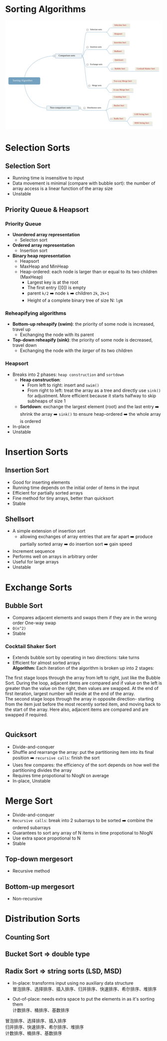# Sorting Algorithms
![](img/Sorting+Algorithm.svg)

# Selection Sorts
## Selection Sort
- Running time is insensitive to input
- Data movement is minimal (compare with bubble sort): the number of array access is a linear function of the array size
- Unstable


## Priority Queue & Heapsort
### Priority Queue
- **Unordered array representation**
  - Selecton sort
- **Ordered array representation**
  - Insertion sort
- **Binary heap representation**
  - Heapsort
  - MaxHeap and MinHeap
  - Heap-ordered: each node is larger than or equal to its two children (MaxHeap)
    - Largest key is at the root
    - The first entry ([0]) is empty
    - parent `k/2` :arrow_right: node `k` :arrow_right: children `2k`, `2k+1`
    - Height of a complete binary tree of size N: `lgN`

### Reheapifying algorithms
- **Bottom-up reheapify (swim)**: the priority of some node is increased, travel up
  - Exchanging the node with its parent 
- **Top-down reheapify (sink)**: the priority of some node is decreased, travel down
  - Exchanging the node with the *larger* of its two children

   
### Heapsort
- Breaks into 2 phases: `heap construction` and `sortdown`
  - **Heap construction**: 
    - From left to right: insert and `swim()`
    - From right to left: treat the array as a tree and directly use `sink()` for adjustment. More efficient because it starts halfway to skip subheaps of size 1
  - **Sortdown**: exchange the largest element (root) and the last entry :arrow_right: shrink the array :arrow_right: `sink()` to ensure heap-ordered :arrow_right: the whole array is ordered
- In-place
- Unstable

# Insertion Sorts
## Insertion Sort 
- Good for inserting elements
- Running time depends on the initial order of items in the input
- Efficient for partially sorted arrays
- Fine method for tiny arrays, better than quicksort
- Stable

## Shellsort
- A simple extension of insertion sort  
  - allowing exchanges of array entries that are far apart :arrow_right: produce partially sorted array :arrow_right: do insertion sort :arrow_right: gain speed
- Increment sequence
- Performs well on arrays in arbitrary order
- Useful for large arrays
- Unstable

# Exchange Sorts
## Bubble Sort
- Compares adjacent elements and swaps them if they are in the wrong order
 One-way swap
- `O(n^2)`
- Stable

### Cocktail Shaker Sort
- Extends bubble sort by operating in two directions: take turns
- Efficient for almost sorted arrays  
**Algorithm:**
Each iteration of the algorithm is broken up into 2 stages:  

The first stage loops through the array from left to right, just like the Bubble Sort. During the loop, adjacent items are compared and if value on the left is greater than the value on the right, then values are swapped. At the end of first iteration, largest number will reside at the end of the array.  
The second stage loops through the array in opposite direction- starting from the item just before the most recently sorted item, and moving back to the start of the array. Here also, adjacent items are compared and are swapped if required.  

```Java

```


## Quicksort
- Divide-and-conquer
- Shuffle and rearrange the array: put the partitioning item into its final position :arrow_right: `recursive calls`: finish the sort
- Uses few compares: the efficiency of the sort depends on how well the partitioning divides the array
- Requires time propotional to NlogN on average
- In-place, Unstable


# Merge Sort
- Divide-and-conquer
- `Recursive calls`: break into 2 subarrays to be sorted :arrow_right: combine the ordered subarrays
- Guarantees to sort any array of N items in time propotional to NlogN
- Use extra space propotional to N
- Stable

## Top-down mergesort
- Recursive method
## Bottom-up mergesort
- Non-recursive

# Distribution Sorts
## Counting Sort

## Bucket Sort => double type

## Radix Sort => string sorts (LSD, MSD)


- In-place: transforms input using no auxiliary data structure  
冒泡排序、选择排序、插入排序、归并排序、快速排序、希尔排序、堆排序  

- Out-of-place: needs extra space to put the elements in as it's sorting them  
计数排序、桶排序、基数排序  

冒泡排序、选择排序、插入排序  
归并排序、快速排序、希尔排序、堆排序  
计数排序、桶排序、基数排序  
